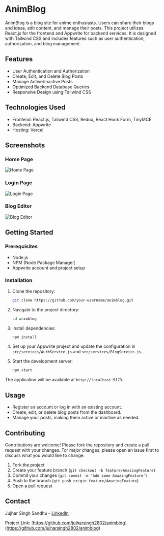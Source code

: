 # AnimBlog

AnimBlog is a blog site for anime enthusiasts. Users can share their blogs and ideas, edit content, and manage their posts. This project utilizes React.js for the frontend and Appwrite for backend services. It is designed with Tailwind CSS and includes features such as user authentication, authorization, and blog management.

## Features

- User Authentication and Authorization
- Create, Edit, and Delete Blog Posts
- Manage Active/Inactive Posts
- Optimized Backend Database Queries
- Responsive Design using Tailwind CSS

## Technologies Used

- Frontend: React.js, Tailwind CSS, Redux, React Hook Form, TinyMCE
- Backend: Appwrite
- Hosting: Vercel

## Screenshots

### Home Page
![Home Page](https://i.imgur.com/home.png)

### Login Page
![Login Page](https://i.imgur.com/login.png)

### Blog Editor
![Blog Editor](https://i.imgur.com/blog_editor.png)

## Getting Started

### Prerequisites

- Node.js
- NPM (Node Package Manager)
- Appwrite account and project setup

### Installation

1. Clone the repository:

    ```bash
    git clone https://github.com/your-username/animblog.git
    ```

2. Navigate to the project directory:

    ```bash
    cd animblog
    ```

3. Install dependencies:

    ```bash
    npm install
    ```

4. Set up your Appwrite project and update the configuration in `src/services/AuthService.js` and `src/services/BlogService.js`.

5. Start the development server:

    ```bash
    npm start
    ```

The application will be available at `http://localhost:5173`.

## Usage

- Register an account or log in with an existing account.
- Create, edit, or delete blog posts from the dashboard.
- Manage your posts, making them active or inactive as needed.

## Contributing

Contributions are welcome! Please fork the repository and create a pull request with your changes. For major changes, please open an issue first to discuss what you would like to change.

1. Fork the project
2. Create your feature branch (`git checkout -b feature/AmazingFeature`)
3. Commit your changes (`git commit -m 'Add some AmazingFeature'`)
4. Push to the branch (`git push origin feature/AmazingFeature`)
5. Open a pull request

## Contact

Jujhar Singh Sandhu - [LinkedIn](https://www.linkedin.com/in/jujhar-singh-sandhu-9a0916283/)

Project Link: [https://github.com/jujharsingh2802/animblog](https://github.com/jujharsingh2802/animblog)
